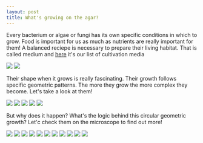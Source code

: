 ```yaml
---
layout: post
title: What's growing on the agar?
---
```


Every bacterium or algae or fungi has its own specific conditions in which to grow. 
Food is important for us as much as nutrients are really important for them!
A balanced reciepe is necessary to prepare their living habitat. 
That is called medium and 
<a href="http://biohackacademy.github.io/biofactory/annex/cultivation-media/">here</a> it's our list of cultivation media



<img src="https://dl.dropboxusercontent.com/u/16334624/001.JPG">

<img src="https://dl.dropboxusercontent.com/u/16334624/002.JPG">

Their shape when it grows is really fascinating. Their growth follows specific geometric patterns. 
The more they grow the more complex they become.
Let's take a look at them!

<img src="https://dl.dropboxusercontent.com/u/16334624/016.JPG">

<img src="https://dl.dropboxusercontent.com/u/16334624/159.JPG">

<img src="https://dl.dropboxusercontent.com/u/16334624/149.JPG">

<img src="https://dl.dropboxusercontent.com/u/16334624/161.JPG">

<img src="https://dl.dropboxusercontent.com/u/16334624/017.JPG">

But why does it happen? What's the logic behind this circular geometric growth?
Let'c check them on the microscope to find out more!

<img src="https://dl.dropboxusercontent.com/u/16334624/060.JPG">

<img src="https://dl.dropboxusercontent.com/u/16334624/066.JPG">

<img src="https://dl.dropboxusercontent.com/u/16334624/064.JPG">

<img src="https://dl.dropboxusercontent.com/u/16334624/067.JPG">

<img src="https://dl.dropboxusercontent.com/u/16334624/069.JPG">

<img src="https://dl.dropboxusercontent.com/u/16334624/074.JPG">

<img src="https://dl.dropboxusercontent.com/u/16334624/076.JPG">

<img src="https://dl.dropboxusercontent.com/u/16334624/078.JPG">

<img src="https://dl.dropboxusercontent.com/u/16334624/080.JPG">

<img src="https://dl.dropboxusercontent.com/u/16334624/082.JPG">

<img src="https://dl.dropboxusercontent.com/u/16334624/086.JPG">






